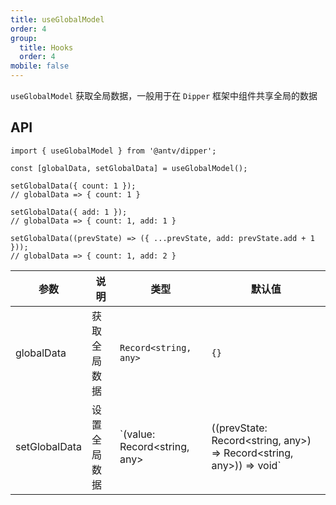 ```yaml
---
title: useGlobalModel
order: 4
group:
  title: Hooks
  order: 4
mobile: false
---
```


`useGlobalModel` 获取全局数据，一般用于在 `Dipper` 框架中组件共享全局的数据

## API

```tsx pure
import { useGlobalModel } from '@antv/dipper';

const [globalData, setGlobalData] = useGlobalModel();

setGlobalData({ count: 1 });
// globalData => { count: 1 }

setGlobalData({ add: 1 });
// globalData => { count: 1, add: 1 }

setGlobalData((prevState) => ({ ...prevState, add: prevState.add + 1 }));
// globalData => { count: 1, add: 2 }
```

| 参数          | 说明         | 类型                         | 默认值                                                              |
| ------------- | ------------ | ---------------------------- | ------------------------------------------------------------------- |
| globalData    | 获取全局数据 | `Record<string, any>`        | `{}`                                                                |
| setGlobalData | 设置全局数据 | `(value: Record<string, any> | ((prevState: Record<string, any>) => Record<string, any>)) => void` |
